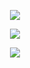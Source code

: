 <!-- Github Profile Trophy -->
<p align="center">
  <img src="https://github-profile-trophy.vercel.app/?username=Buried-In-Code&theme=dracula&margin-w=10&margin-h=10&no-bg=true&no-frame=true" />
</p>
<!-- GitHub Stats --> 
<p align="center">
  <img src="https://github-readme-stats.vercel.app/api?username=Buried-In-Code&count_private=true&show_icons=true&theme=dracula" />
</p>
<!-- GitHub Top Languages -->
<p align="center">
  <img src="https://github-readme-stats.vercel.app/api/top-langs?username=Buried-In-Code&langs_count=6&layout=compact&theme=dracula" />
</p>
